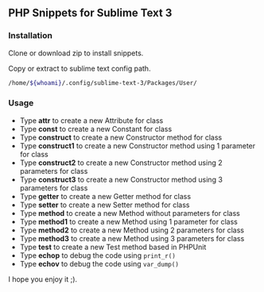 ## PHP Snippets for Sublime Text 3

### Installation

Clone or download zip to install snippets.

Copy or extract to sublime text config path.
```sh
/home/${whoami}/.config/sublime-text-3/Packages/User/
```

### Usage

* Type **attr** to create a new Attribute for class
* Type **const** to create a new Constant for class
* Type **construct** to create a new Constructor method for class
* Type **construct1** to create a new Constructor method using 1 parameter for class
* Type **construct2** to create a new Constructor method using 2 parameters for class
* Type **construct3** to create a new Constructor method using 3 parameters for class
* Type **getter** to create a new Getter method for class
* Type **setter** to create a new Setter method for class
* Type **method** to create a new Method without parameters for class
* Type **method1** to create a new Method using 1 parameter for class
* Type **method2** to create a new Method using 2 parameters for class
* Type **method3** to create a new Method using 3 parameters for class
* Type **test** to create a new Test method based in PHPUnit
* Type **echop** to debug the code using `print_r()`
* Type **echov** to debug the code using `var_dump()`

I hope you enjoy it ;).